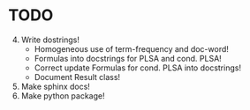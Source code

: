 # TODO
4. Write dostrings!
    - Homogeneous use of term-frequency and doc-word!
    - Formulas into docstrings for PLSA and cond. PLSA!
    - Correct update Formulas for cond. PLSA into docstrings!
    - Document Result class!
5. Make sphinx docs!
6. Make python package!
